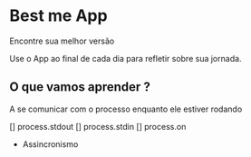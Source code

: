 # Best me App

Encontre sua melhor versão

Use o App ao final de cada dia para refletir sobre sua jornada.

## O que vamos aprender ?

A se comunicar com o processo enquanto ele estiver rodando

[] process.stdout
[] process.stdin
[] process.on

* Assincronismo
